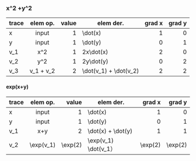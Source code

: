 ### x^2 +y^2
| trace  | elem op. | value            | elem der.              | grad x | grad y         |
| ------ |:--------:| ----------------:|------------------------| ------:| --------------:|
|  x     |   input  |       1          |      \dot(x)                  |   1    |        0       |
| y      |   input  |  1               |       \dot(y)                |   0    |   1            |
| v_1    |  x^2     |      1           |  2x\dot(x)             |   2    |   0            |
| v_2    |  y^2     |   1              |  2y\dot(y)             |  0     | 2              |
| v_3    |v_1 + v_2 |    2             | \dot(v_1) + \dot(v_2)  |  2     | 2              |


#### exp(x+y)
| trace  | elem op. | value          | elem der.              | grad x | grad y     |
| ------ |:--------:| --------------:|------------------------| ------:| ----------:|
| x      |   input  |        1       |      \dot(x)                 |   1    |   0        |
| y      |   input  |        1       |       \dot(y)               |   0    |   1        |
| v_1    |  x+y     |     2          |  \dot(x) + \dot(y)     |   1    |   1         |
| v_2    |\exp(v_1) |    \exp(2)     |   \exp(v_1) \dot(v_1） | \exp(2)| \exp(2)     |
